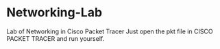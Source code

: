 # Networking-Lab
Lab of Networking in Cisco Packet Tracer
Just open the pkt file in CISCO PACKET TRACER and run yourself.
